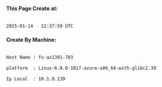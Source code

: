 
   
#### This Page Create at:

```bash

2025-01-14 - 12:37:59 UTC

```

#### Create By Machine:

```bash

Host Name : fv-az1391-783

platform  : Linux-6.8.0-1017-azure-x86_64-with-glibc2.39

Ip Local  : 10.1.0.139

```

